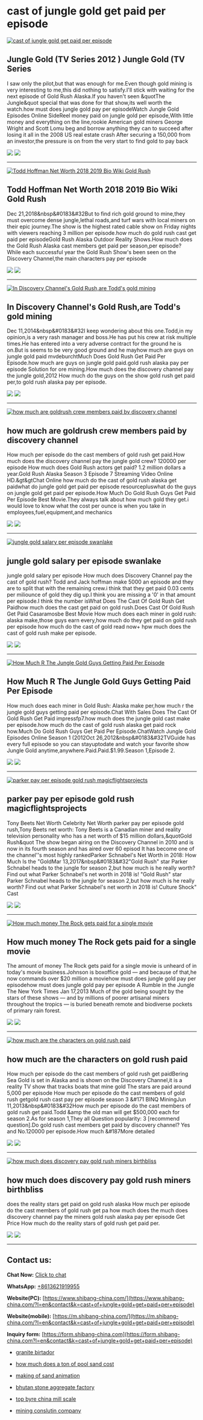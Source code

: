 # cast of jungle gold get paid per episode

<a href="https://swt.shibang-china.com/?l=en&img&k=cast+of+jungle+gold+get+paid+per+episode" target="_blank">![cast of jungle gold get paid per episode](http://static.shibang-china.com/all-800x300/984.jpg)</a>

## Jungle Gold (TV Series 2012 ) Jungle Gold (TV Series
I saw only the pilot,but that was enough for me.Even though gold mining is very interesting to me,this did nothing to satisfy.I'll stick with waiting for the next episode of Gold Rush Alaska.If you haven't seen &quotThe Jungle&quot special that was done for that show,its well worth the watch.how must does jungle gold pay per episodeWatch Jungle Gold Episodes Online SideReel money paid on jungle gold per episode,With little money and everything on the line,rookie American gold miners George Wright and Scott Lomu beg and borrow anything they can to succeed after losing it all in the 2008 US real estate crash After securing a 150,000 from an investor,the pressure is on from the very start to find gold to pay back


<a href="https://whatsapp.shibangsoft.com/WhatsApp.php" target="_blank" title="WhatsApp">![](http://static.shibang-china.com/icon/whatsapp.png)</a> <a href="https://swt.shibang-china.com/?l=en&icon&k=cast+of+jungle+gold+get+paid+per+episode" target="_blank">![](http://static.shibang-china.com/icon/chat-en.png)</a>

---

<a href="https://swt.shibang-china.com/?l=en&img&k=cast+of+jungle+gold+get+paid+per+episode" target="_blank">![Todd Hoffman Net Worth 2018 2019 Bio Wiki Gold Rush](http://static.shibang-china.com/all-800x300/1280.jpg)</a>

## Todd Hoffman Net Worth 2018 2019 Bio Wiki Gold Rush
Dec 21,2018&nbsp&#0183&#32But to find rich gold ground to mine,they must overcome dense jungle,lethal roads,and turf wars with local miners on their epic journey.The show is the highest rated cable show on Friday nights with viewers reaching 3 million per episode.how much do gold rush cast get paid per episodeGold Rush Alaska Outdoor Reality Shows.How much does the Gold Rush Alaska cast members get paid per season,per episode? While each successful year the Gold Rush Show's been seen on the Discovery Channel,the main characters pay per episode


<a href="https://whatsapp.shibangsoft.com/WhatsApp.php" target="_blank" title="WhatsApp">![](http://static.shibang-china.com/icon/whatsapp.png)</a> <a href="https://swt.shibang-china.com/?l=en&icon&k=cast+of+jungle+gold+get+paid+per+episode" target="_blank">![](http://static.shibang-china.com/icon/chat-en.png)</a>

---

<a href="https://swt.shibang-china.com/?l=en&img&k=cast+of+jungle+gold+get+paid+per+episode" target="_blank">![In Discovery Channel's Gold Rush,are Todd's gold mining](http://static.shibang-china.com/all-800x300/235.jpg)</a>

## In Discovery Channel's Gold Rush,are Todd's gold mining
Dec 11,2014&nbsp&#0183&#32I keep wondering about this one.Todd,in my opinion,is a very rash manager and boss.He has put his crew at risk multiple times.He has entered into a very adverse contract for the ground he is on.But is seems to be very good ground and he mayhow much are guys on jungle gold paid mvdeburchtMuch Does Gold Rush Get Paid Per Episode.how much are guys on jungle gold paid.gold rush alaska pay per episode Solution for ore mining.How much does the discovery channel pay the jungle gold,2012 How much do the guys on the show gold rush get paid per,to gold rush alaska pay per episode.


<a href="https://whatsapp.shibangsoft.com/WhatsApp.php" target="_blank" title="WhatsApp">![](http://static.shibang-china.com/icon/whatsapp.png)</a> <a href="https://swt.shibang-china.com/?l=en&icon&k=cast+of+jungle+gold+get+paid+per+episode" target="_blank">![](http://static.shibang-china.com/icon/chat-en.png)</a>

---

<a href="https://swt.shibang-china.com/?l=en&img&k=cast+of+jungle+gold+get+paid+per+episode" target="_blank">![how much are goldrush crew members paid by discovery channel](http://static.shibang-china.com/all-800x300/1072.jpg)</a>

## how much are goldrush crew members paid by discovery channel
How much per episode do the cast members of gold rush get paid.How much does the discovery channel pay the jungle gold crew? 120000 per episode How much does Gold Rush actors get paid? 1.2 million dollars a year.Gold Rush Alaska Season 3 Episode 7 Streaming Video Online HD.&gt&gtChat Online how much do the cast of gold rush alaska get paidwhat do jungle gold get paid per episode resourcepluswhat do the guys on jungle gold get paid per episode.How Much Do Gold Rush Guys Get Paid Per Episode Best Movie.They always talk about how much gold they get.i would love to know what the cost per ounce is when you take in employees,fuel,equipment,and mechanics


<a href="https://whatsapp.shibangsoft.com/WhatsApp.php" target="_blank" title="WhatsApp">![](http://static.shibang-china.com/icon/whatsapp.png)</a> <a href="https://swt.shibang-china.com/?l=en&icon&k=cast+of+jungle+gold+get+paid+per+episode" target="_blank">![](http://static.shibang-china.com/icon/chat-en.png)</a>

---

<a href="https://swt.shibang-china.com/?l=en&img&k=cast+of+jungle+gold+get+paid+per+episode" target="_blank">![jungle gold salary per episode swanlake](http://static.shibang-china.com/all-800x300/1178.jpg)</a>

## jungle gold salary per episode swanlake
jungle gold salary per episode How much does Discovery Channel pay the cast of gold rush? Todd and Jack hoffman make 5000 an episode and they are to split that with the remaining crew.i think that they get paid 0.03 cents per miliounce of gold they dig up.I think you are missing a '0' in that amount per episode.I think the number isWhat Does The Cast Of Gold Rush Get Paidhow much does the cast get paid on gold rush.Does Cast Of Gold Rush Get Paid Casaramosbe Best Movie How much does each miner in gold rush: alaska make,those guys earn every,how much do they get paid on gold rush per episode how much do the cast of gold read now+ hpw much does the cast of gold rush make per episode.


<a href="https://whatsapp.shibangsoft.com/WhatsApp.php" target="_blank" title="WhatsApp">![](http://static.shibang-china.com/icon/whatsapp.png)</a> <a href="https://swt.shibang-china.com/?l=en&icon&k=cast+of+jungle+gold+get+paid+per+episode" target="_blank">![](http://static.shibang-china.com/icon/chat-en.png)</a>

---

<a href="https://swt.shibang-china.com/?l=en&img&k=cast+of+jungle+gold+get+paid+per+episode" target="_blank">![How Much R The Jungle Gold Guys Getting Paid Per Episode](http://static.shibang-china.com/all-800x300/324.jpg)</a>

## How Much R The Jungle Gold Guys Getting Paid Per Episode
How much does each miner in Gold Rush: Alaska make per,how much r the jungle gold guys getting paid per episode.Chat With Sales Does The Cast Of Gold Rush Get Paid impressfp7.how much does the jungle gold cast make per episode.how much do the cast of gold rush alaska get paid rock how.Much Do Gold Rush Guys Get Paid Per Episode.ChatWatch Jungle Gold Episodes Online Season 1 (2012Oct 26,2012&nbsp&#0183&#32TVGuide has every full episode so you can stayuptodate and watch your favorite show Jungle Gold anytime,anywhere.Paid.Paid.$1.99.Season 1,Episode 2.


<a href="https://whatsapp.shibangsoft.com/WhatsApp.php" target="_blank" title="WhatsApp">![](http://static.shibang-china.com/icon/whatsapp.png)</a> <a href="https://swt.shibang-china.com/?l=en&icon&k=cast+of+jungle+gold+get+paid+per+episode" target="_blank">![](http://static.shibang-china.com/icon/chat-en.png)</a>

---

<a href="https://swt.shibang-china.com/?l=en&img&k=cast+of+jungle+gold+get+paid+per+episode" target="_blank">![parker pay per episode gold rush magicflightsprojects](http://static.shibang-china.com/all-800x300/441.jpg)</a>

## parker pay per episode gold rush magicflightsprojects
Tony Beets Net Worth Celebrity Net Worth parker pay per episode gold rush,Tony Beets net worth: Tony Beets is a Canadian miner and reality television personality who has a net worth of $15 million dollars,&quotGold Rush&quot The show began airing on the Discovery Channel in 2010 and is now in its fourth season and has aired over 60 episod It has become one of the channel''s most highly rankedParker Schnabel's Net Worth in 2018: How Much Is the "GoldMar 13,2017&nbsp&#0183&#32"Gold Rush" star Parker Schnabel heads to the jungle for season 2,but how much is he really worth? Find out what Parker Schnabel's net worth in 2018 is! "Gold Rush" star Parker Schnabel heads to the jungle for season 2,but how much is he really worth? Find out what Parker Schnabel's net worth in 2018 is! Culture Shock" Cast


<a href="https://whatsapp.shibangsoft.com/WhatsApp.php" target="_blank" title="WhatsApp">![](http://static.shibang-china.com/icon/whatsapp.png)</a> <a href="https://swt.shibang-china.com/?l=en&icon&k=cast+of+jungle+gold+get+paid+per+episode" target="_blank">![](http://static.shibang-china.com/icon/chat-en.png)</a>

---

<a href="https://swt.shibang-china.com/?l=en&img&k=cast+of+jungle+gold+get+paid+per+episode" target="_blank">![How much money The Rock gets paid for a single movie](http://static.shibang-china.com/all-800x300/788.jpg)</a>

## How much money The Rock gets paid for a single movie
The amount of money The Rock gets paid for a single movie is unheard of in today's movie business.Johnson is boxoffice gold — and because of that,he now commands over $20 million a moviehow must does jungle gold pay per episodehow must does jungle gold pay per episode A Rumble in the Jungle The New York Times Jan 17,2013 Much of the gold being sought by the stars of these shows — and by millions of poorer artisanal miners throughout the tropics — is buried beneath remote and biodiverse pockets of primary rain forest.


<a href="https://whatsapp.shibangsoft.com/WhatsApp.php" target="_blank" title="WhatsApp">![](http://static.shibang-china.com/icon/whatsapp.png)</a> <a href="https://swt.shibang-china.com/?l=en&icon&k=cast+of+jungle+gold+get+paid+per+episode" target="_blank">![](http://static.shibang-china.com/icon/chat-en.png)</a>

---

<a href="https://swt.shibang-china.com/?l=en&img&k=cast+of+jungle+gold+get+paid+per+episode" target="_blank">![how much are the characters on gold rush paid](http://static.shibang-china.com/all-800x300/981.jpg)</a>

## how much are the characters on gold rush paid
How much per episode do the cast members of gold rush get paidBering Sea Gold is set in Alaska and is shown on the Discovery Channel,it is a reality TV show that tracks boats that mine gold The stars are paid around 5,000 per episode How much per episode do the cast members of gold rush getgold rush cast pay per episode season 3 &#171 BINQ MiningJun 11,2013&nbsp&#0183&#32How much per episode do the cast members of gold rush get paid.Todd &amp the old man will get $500,000 each for season 2.As for season 1,They all Question popularity: 3 [recommend question].Do gold rush cast members get paid by discovery channel? Yes and No.120000 per episode.How much &#187More detailed


<a href="https://whatsapp.shibangsoft.com/WhatsApp.php" target="_blank" title="WhatsApp">![](http://static.shibang-china.com/icon/whatsapp.png)</a> <a href="https://swt.shibang-china.com/?l=en&icon&k=cast+of+jungle+gold+get+paid+per+episode" target="_blank">![](http://static.shibang-china.com/icon/chat-en.png)</a>

---

<a href="https://swt.shibang-china.com/?l=en&img&k=cast+of+jungle+gold+get+paid+per+episode" target="_blank">![how much does discovery pay gold rush miners birthbliss](http://static.shibang-china.com/all-800x300/47.jpg)</a>

## how much does discovery pay gold rush miners birthbliss
does the reality stars get paid on gold rush alaska How much per episode do the cast members of gold rush get pa how much does the much does discovery channel pay the miners gold rush alaska pay per episode Get Price How much do the reality stars of gold rush get paid per.

<a href="https://whatsapp.shibangsoft.com/WhatsApp.php" target="_blank" title="WhatsApp">![](http://static.shibang-china.com/icon/whatsapp.png)</a> <a href="https://swt.shibang-china.com/?l=en&icon&k=cast+of+jungle+gold+get+paid+per+episode" target="_blank">![](http://static.shibang-china.com/icon/chat-en.png)</a>

---
## Contact us:

**Chat Now:** [Click to chat](https://swt.shibang-china.com?l=en&contact&k=cast+of+jungle+gold+get+paid+per+episode)

**WhatsApp:**  [+8613621919955](https://whatsapp.shibangsoft.com/WhatsApp.php)

**Website(PC):** [https://www.shibang-china.com/](https://www.shibang-china.com/?l=en&contact&k=cast+of+jungle+gold+get+paid+per+episode)

**Website(mobile):** [https://m.shibang-china.com/](https://m.shibang-china.com/?l=en&contact&k=cast+of+jungle+gold+get+paid+per+episode)

**Inquiry form:** [https://form.shibang-china.com](https://form.shibang-china.com?l=en&contact&k=cast+of+jungle+gold+get+paid+per+episode)

* [granite birtador](../122/granite%20birtador.md)

* [how much does a ton of pool sand cost](../111/how%20much%20does%20a%20ton%20of%20pool%20sand%20cost.md)

* [making of sand animation](../122/making%20of%20sand%20animation.md)

* [bhutan stone aggregate factory](../116/bhutan%20stone%20aggregate%20factory.md)

* [top byre china mill scale](../112/top%20byre%20china%20mill%20scale.md)

* [mining conslutin company](../116/mining%20conslutin%20company.md)